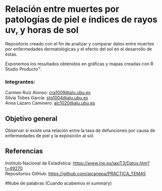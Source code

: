 # Relación entre muertes por patologías de piel e índices de rayos uv, y horas de sol

Repositorio creado con el fin de analizar y comparar datos entre muertes por enfermedades dermatológicas y el efecto del sol en el desarrollo de éstas.

Exponemos los resultados obtenidos en gráficas y mapas creadas con R Studio Producto&trade;. 

### Integrantes:
Carmen Ruiz Alonso: cra1009@alu.ubu.es \
Silvia Tobes García: stg1004@alu.ubu.es \
Anna Lázaro Caminero: alc1020@alu.ubu.es 



## Objetivo general

Observar si existe una relación entre la tasa de defunciones por causa de enfermedades de piel y la exposición al sol. 


## Referencias
Instituto Nacional de Estadística: https://www.ine.es/jaxiT3/Datos.htm?t=49270 \
Repositorios GitHub: https://github.com/ajcanepa/PRACTICA_TEMA5


#Nube de palabras
(Cuando acabemos el summary)